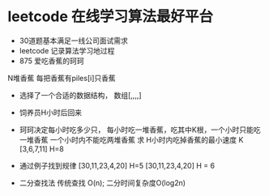 # leetcode 在线学习算法最好平台
- 30道题基本满足一线公司面试需求
- leetcode 记录算法学习地过程
- 875 爱吃香蕉的珂珂

N堆香蕉 每把香蕉有piles[i]只香蕉    
- 选择了一个合适的数据结构， 数组[,,,,]
- 饲养员H小时后回来
- 珂珂决定每小时吃多少只，
每小时吃一堆香蕉，吃其中K根，一个小时只能吃一堆香蕉
一个小时内不能吃两堆香蕉
求 H小时内吃掉香蕉的最小速度 K  
[3,6,7,11] H=8
- 通过例子找到规律
[30,11,23,4,20] H=5
[30,11,23,4,20] H = 6

- 二分查找法
    传统查找 O(n);
    二分时间复杂度O(log2n)